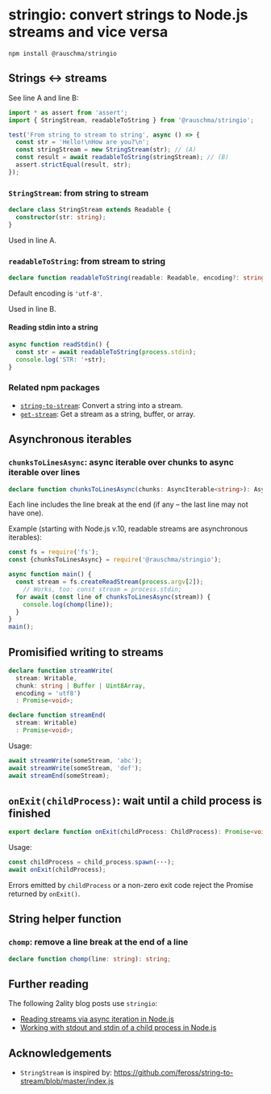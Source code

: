 # stringio: convert strings to Node.js streams and vice versa

```
npm install @rauschma/stringio
```
<!-- ########################################################## -->

## Strings ↔︎ streams

See line A and line B:

```js
import * as assert from 'assert';
import { StringStream, readableToString } from '@rauschma/stringio';

test('From string to stream to string', async () => {
  const str = 'Hello!\nHow are you?\n';
  const stringStream = new StringStream(str); // (A)
  const result = await readableToString(stringStream); // (B)
  assert.strictEqual(result, str);
});
```

### `StringStream`: from string to stream

```typescript
declare class StringStream extends Readable {
  constructor(str: string);
}
```

Used in line A.

### `readableToString`: from stream to string

```typescript
declare function readableToString(readable: Readable, encoding?: string): Promise<string>;
```

Default encoding is `'utf-8'`.

Used in line B.

#### Reading stdin into a string

```typescript
async function readStdin() {
  const str = await readableToString(process.stdin);
  console.log('STR: '+str);
}
```

### Related npm packages

* [`string-to-stream`](https://github.com/feross/string-to-stream): Convert a string into a stream.
* [`get-stream`](https://github.com/sindresorhus/get-stream): Get a stream as a string, buffer, or array.

<!-- ########################################################## -->

## Asynchronous iterables

### `chunksToLinesAsync`: async iterable over chunks to async iterable over lines

```typescript
declare function chunksToLinesAsync(chunks: AsyncIterable<string>): AsyncIterable<string>;
```

Each line includes the line break at the end (if any – the last line may not have one).

Example (starting with Node.js v.10, readable streams are asynchronous iterables):

```js
const fs = require('fs');
const {chunksToLinesAsync} = require('@rauschma/stringio');

async function main() {
  const stream = fs.createReadStream(process.argv[2]);
    // Works, too: const stream = process.stdin;
  for await (const line of chunksToLinesAsync(stream)) {
    console.log(chomp(line));
  }
}
main();
```

<!-- ########################################################## -->

## Promisified writing to streams

```typescript
declare function streamWrite(
  stream: Writable,
  chunk: string | Buffer | Uint8Array,
  encoding = 'utf8')
  : Promise<void>;

declare function streamEnd(
  stream: Writable)
  : Promise<void>;
```

Usage:

```js
await streamWrite(someStream, 'abc');
await streamWrite(someStream, 'def');
await streamEnd(someStream);
```

<!-- ########################################################## -->

## `onExit(childProcess)`: wait until a child process is finished

```ts
export declare function onExit(childProcess: ChildProcess): Promise<void>;
```

Usage:

```js
const childProcess = child_process.spawn(···);
await onExit(childProcess);
```

Errors emitted by `childProcess` or a non-zero exit code reject the Promise returned by `onExit()`.

<!-- ########################################################## -->

## String helper function

### `chomp`: remove a line break at the end of a line

```typescript
declare function chomp(line: string): string;
```

## Further reading

The following 2ality blog posts use `stringio`:

* [Reading streams via async iteration in Node.js](http://2ality.com/2018/04/async-iter-nodejs.html)
* [Working with stdout and stdin of a child process in Node.js](http://2ality.com/2018/05/child-process-streams.html)

## Acknowledgements

* `StringStream` is inspired by: https://github.com/feross/string-to-stream/blob/master/index.js